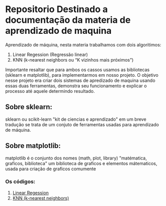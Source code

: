 # Repositorio Destinado a documentação da materia de aprendizado de maquina

Aprendizado de máquina, nesta materia trabalhamos com dois algoritimos:

1. Linear Regession (Regressão linear)
2. KNN (k-nearest neighbors ou “K vizinhos mais próximos”)

Importante resaltar que para ambos os cassos usamos as bibliotecas (sklearn e matplotlib), para implementarmos em nosso projeto.
O objetivo nesse projeto era criar dois sistemas de apredizado de maquina usando essas duas ferramentas, demonstra seu funcionamento e explicar o processo até aquele determindo resultado.


## Sobre sklearn:

sklearn ou scikit-learn "kit de ciencias e aprendizado" em um breve tradução se trata de um conjuto de ferramentas usadas para aprendizado de máquina.

## Sobre matplotlib:

matplotlib é o conjunto dos nomes (math, plot, library) "matématica, graficos, biblioteca" um biblioteca de graficos e elementos mátematicos, usada para criação de graficos comumente

### Os códigos:

1. [Linear Regession](code/MetricLinearRegression.py)
2. [KNN (k-nearest neighbors)](code/KnnClassifier.py)
